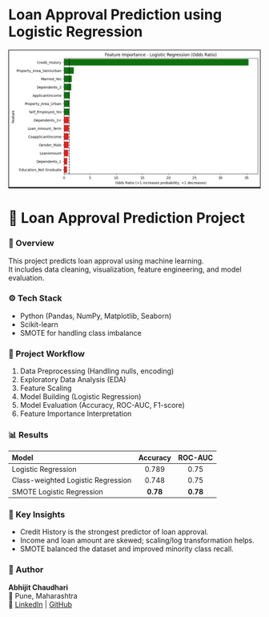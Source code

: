 # Loan Approval Prediction using Logistic Regression

![Project Preview](https://github.com/abhijitchaudhari05/Loan_Prediction_Project/blob/5aabe956202d39323f34d707c9b04ddb77ecb3fb/image.png)


# 🏦 Loan Approval Prediction Project

### 📘 Overview
This project predicts loan approval using machine learning.  
It includes data cleaning, visualization, feature engineering, and model evaluation.

### ⚙️ Tech Stack
- Python (Pandas, NumPy, Matplotlib, Seaborn)
- Scikit-learn
- SMOTE for handling class imbalance

### 🧩 Project Workflow
1. Data Preprocessing (Handling nulls, encoding)
2. Exploratory Data Analysis (EDA)
3. Feature Scaling
4. Model Building (Logistic Regression)
5. Model Evaluation (Accuracy, ROC-AUC, F1-score)
6. Feature Importance Interpretation

### 📊 Results
| Model | Accuracy | ROC-AUC |
|:------|:---------:|:-------:|
| Logistic Regression | 0.789 | 0.75 |
| Class-weighted Logistic Regression | 0.748 | 0.75 |
| SMOTE Logistic Regression | **0.78** | **0.78** |

### 🧠 Key Insights
- Credit History is the strongest predictor of loan approval.
- Income and loan amount are skewed; scaling/log transformation helps.
- SMOTE balanced the dataset and improved minority class recall.

### 👤 Author
**Abhijit Chaudhari**  
📍 Pune, Maharashtra  
🔗 [LinkedIn](https://www.linkedin.com/in/abhijitchaudhari05) | [GitHub](https://github.com/abhijitchaudhari05)


